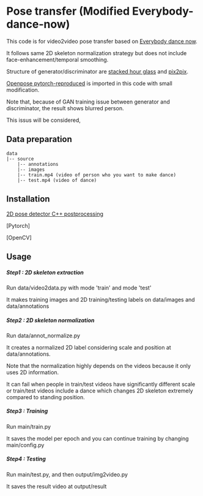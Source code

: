 Pose transfer (Modified Everybody-dance-now)
======

This code is for video2video pose transfer based on [Everybody dance now](https://arxiv.org/abs/1808.07371).

It follows same 2D skeleton normalization strategy but does not include face-enhancement/temporal smoothing. 

Structure of generator/discriminator are [stacked hour glass](https://arxiv.org/abs/1603.06937) and [pix2pix](https://arxiv.org/pdf/1711.11585.pdf).

[Openpose pytorch-reproduced](https://github.com/tensorboy/pytorch_Realtime_Multi-Person_Pose_Estimation) is imported in this code with small modification.

Note that, because of GAN training issue between generator and discriminator, the result shows blurred person. 

This issus will be considered,
   


## Data preparation

    data
    |-- source
        |-- annotations
        |-- images
        |-- train.mp4 (video of person who you want to make dance)
        |-- test.mp4 (video of dance) 

## Installation

[2D pose detector C++ postprocessing](https://github.com/tensorboy/pytorch_Realtime_Multi-Person_Pose_Estimation/tree/master/lib/pafprocess)

[Pytorch]

[OpenCV]


## Usage

##### Step1 : 2D skeleton extraction
Run data/video2data.py with mode 'train' and mode 'test'

It makes training images and 2D training/testing labels on data/images and data/annotations

##### Step2 : 2D skeleton normalization

Run data/annot_normalize.py

It creates a normalized 2D label considering scale and position at data/annotations. 

Note that the normalization highly depends on the videos because it only uses 2D information.

It can fail when people in train/test videos have significantly different scale or train/test videos include a dance which changes 2D skeleton extremely compared to standing position.

##### Step3 : Training

Run main/train.py

It saves the model per epoch and you can continue training by changing main/config.py 

##### Step4 : Testing

Run main/test.py, and then output/img2video.py

It saves the result video at output/result

      

 



 